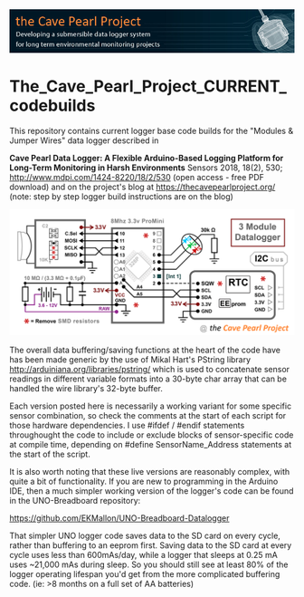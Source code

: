 <img src="https://github.com/EKMallon/The_Cave_Pearl_Project_CURRENT_codebuilds/blob/master/images/CavePearlProjectBanner_130x850px.jpg">

# The_Cave_Pearl_Project_CURRENT_codebuilds

This repository contains current logger base code builds for the  "Modules &amp; Jumper Wires" data logger described in 

**Cave Pearl Data Logger: A Flexible Arduino-Based Logging Platform for Long-Term Monitoring in Harsh Environments**
Sensors 2018, 18(2), 530; http://www.mdpi.com/1424-8220/18/2/530  (open access - free PDF download)  and on the project's blog at  https://thecavepearlproject.org/ (note: step by step logger build instructions are on the blog)

<img src="https://github.com/EKMallon/The_Cave_Pearl_Project_CURRENT_codebuilds/blob/master/images/20180210_CavePearlLogger_ProMiniVariant_1240pix.png">

The overall data buffering/saving functions at the heart of the code have has been made generic by the use of
Mikal Hart's PString library  http://arduiniana.org/libraries/pstring/  which is used to concatenate sensor 
readings in different variable formats into a 30-byte char array that can be handled the wire library's 32-byte buffer.

Each version posted here is necessarily a working variant for some specific sensor combination, so check the comments at the start 
of each script for those hardware dependencies. I use #ifdef / #endif statements throughought the code to include or exclude 
blocks of sensor-specific code at compile time, depending on #define SensorName_Address statements at the start of the script.

It is also worth noting that these live versions are reasonably complex, with quite a bit of functionality. If you are new to programming in the Arduino IDE, then a much simpler working version of the logger's code can be found in the UNO-Breadboard repository:

https://github.com/EKMallon/UNO-Breadboard-Datalogger

That simpler UNO logger code saves data to the SD card on every cycle, rather than buffering to an eeprom first. Saving data to the SD card at every cycle uses less than 600mAs/day, while a logger that sleeps at 0.25 mA uses ~21,000 mAs during sleep. So you should still see at least 80% of the logger operating lifespan you'd get from the more complicated buffering code. (ie: >8 months on a full set of AA batteries)
